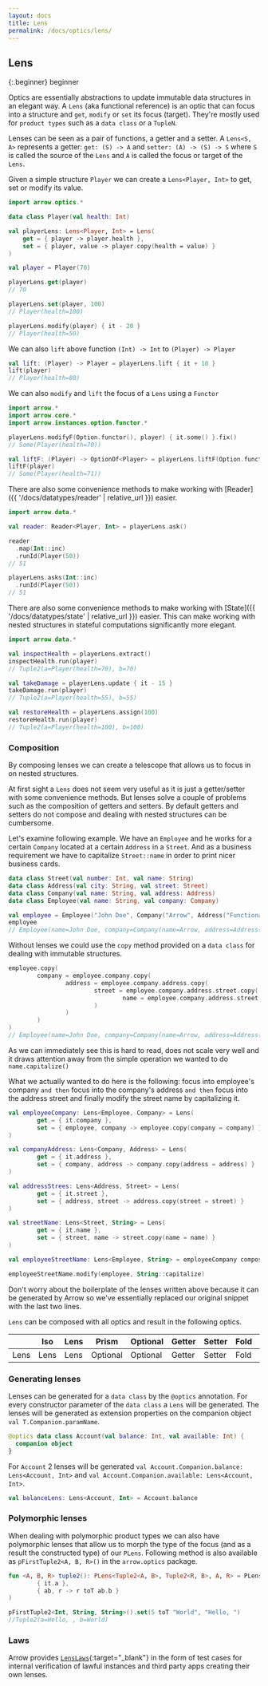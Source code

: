 ```yaml
---
layout: docs
title: Lens
permalink: /docs/optics/lens/
---
```


## Lens

{:.beginner}
beginner

Optics are essentially abstractions to update immutable data structures in an elegant way.
A `Lens` (aka functional reference) is an optic that can focus into a structure and `get`, `modify` or `set` its focus (target). They're mostly used for `product types` such as a `data class` or a `TupleN`.

Lenses can be seen as a pair of functions, a getter and a setter. A `Lens<S, A>` represents a getter: `get: (S) -> A` and `setter: (A) -> (S) -> S` where `S` is called the source of the `Lens` and `A` is called the focus or target of the `Lens`.

Given a simple structure `Player` we can create a `Lens<Player, Int>` to get, set or modify its value.

```kotlin
import arrow.optics.*

data class Player(val health: Int)

val playerLens: Lens<Player, Int> = Lens(
    get = { player -> player.health },
    set = { player, value -> player.copy(health = value) }
)

val player = Player(70)
```
```kotlin
playerLens.get(player)
// 70
```
```kotlin
playerLens.set(player, 100)
// Player(health=100)
```
```kotlin
playerLens.modify(player) { it - 20 }
// Player(health=50)
```

We can also `lift` above function `(Int) -> Int` to `(Player) -> Player`

```kotlin
val lift: (Player) -> Player = playerLens.lift { it + 10 }
lift(player)
// Player(health=80)
```

We can also `modify` and `lift` the focus of a `Lens` using a `Functor`

```kotlin
import arrow.*
import arrow.core.*
import arrow.instances.option.functor.*

playerLens.modifyF(Option.functor(), player) { it.some() }.fix()
// Some(Player(health=70))
```

```kotlin
val liftF: (Player) -> OptionOf<Player> = playerLens.liftF(Option.functor()) { (it + 1).some() }
liftF(player)
// Some(Player(health=71))
```

There are also some convenience methods to make working with [Reader]({{ '/docs/datatypes/reader' | relative_url }}) easier.

```kotlin
import arrow.data.*

val reader: Reader<Player, Int> = playerLens.ask()

reader
  .map(Int::inc)
  .runId(Player(50))
// 51
```

```kotlin
playerLens.asks(Int::inc)
  .runId(Player(50))
// 51
```

There are also some convenience methods to make working with [State]({{ '/docs/datatypes/state' | relative_url }}) easier.
This can make working with nested structures in stateful computations significantly more elegant.

```kotlin
import arrow.data.*

val inspectHealth = playerLens.extract()
inspectHealth.run(player)
// Tuple2(a=Player(health=70), b=70)
```

```kotlin
val takeDamage = playerLens.update { it - 15 }
takeDamage.run(player)
// Tuple2(a=Player(health=55), b=55)
```

```kotlin
val restoreHealth = playerLens.assign(100)
restoreHealth.run(player)
// Tuple2(a=Player(health=100), b=100)
```

### Composition

By composing lenses we can create a telescope that allows us to focus in on nested structures.

At first sight a `Lens` does not seem very useful as it is just a getter/setter with some convenience methods. But lenses solve a couple of problems such as the composition of getters and setters. By default getters and setters do not compose and dealing with nested structures can be cumbersome.

Let's examine following example. We have an `Employee` and he works for a certain `Company` located at a certain `Address` in a `Street`. And as a business requirement we have to capitalize `Street::name` in order to print nicer business cards.

```kotlin
data class Street(val number: Int, val name: String)
data class Address(val city: String, val street: Street)
data class Company(val name: String, val address: Address)
data class Employee(val name: String, val company: Company)
```
```kotlin
val employee = Employee("John Doe", Company("Arrow", Address("Functional city", Street(23, "lambda street"))))
employee
// Employee(name=John Doe, company=Company(name=Arrow, address=Address(city=Functional city, street=Street(number=23, name=lambda street))))
```

Without lenses we could use the `copy` method provided on a `data class` for dealing with immutable structures.

```kotlin
employee.copy(
        company = employee.company.copy(
                address = employee.company.address.copy(
                        street = employee.company.address.street.copy(
                                name = employee.company.address.street.name.capitalize()
                        )
                )
        )
)
// Employee(name=John Doe, company=Company(name=Arrow, address=Address(city=Functional city, street=Street(number=23, name=Lambda street))))
```

As we can immediately see this is hard to read, does not scale very well and it draws attention away from the simple operation we wanted to do `name.capitalize()`

What we actually wanted to do here is the following: focus into employee's company `and then` focus into the company's address `and then` focus into the address street and finally modify the street name by capitalizing it.

```kotlin
val employeeCompany: Lens<Employee, Company> = Lens(
        get = { it.company },
        set = { employee, company -> employee.copy(company = company) }
)

val companyAddress: Lens<Company, Address> = Lens(
        get = { it.address },
        set = { company, address -> company.copy(address = address) }
)

val addressStrees: Lens<Address, Street> = Lens(
        get = { it.street },
        set = { address, street -> address.copy(street = street) }
)

val streetName: Lens<Street, String> = Lens(
        get = { it.name },
        set = { street, name -> street.copy(name = name) }
)

val employeeStreetName: Lens<Employee, String> = employeeCompany compose companyAddress compose addressStrees compose streetName

employeeStreetName.modify(employee, String::capitalize)
```

Don't worry about the boilerplate of the lenses written above because it can be generated by Arrow so we've essentially replaced our original snippet with the last two lines.

`Lens` can be composed with all optics and result in the following optics.

|   | Iso | Lens | Prism |Optional | Getter | Setter | Fold | Traversal |
| --- | --- | --- | --- |--- | --- | --- | --- | --- |
| Lens | Lens | Lens | Optional | Optional | Getter | Setter | Fold | Traversal |

### Generating lenses

Lenses can be generated for a `data class` by the `@optics` annotation. For every constructor parameter of the `data class` a `Lens` will be generated.
The lenses will be generated as extension properties on the companion object `val T.Companion.paramName`.

```kotlin
@optics data class Account(val balance: Int, val available: Int) {
  companion object
}
```

For `Account` 2 lenses will be generated `val Account.Companion.balance: Lens<Account, Int>` and `val Account.Companion.available: Lens<Account, Int>`.

```kotlin
val balanceLens: Lens<Account, Int> = Account.balance
```

### Polymorphic lenses <a id="Plens"></a>
When dealing with polymorphic product types we can also have polymorphic lenses that allow us to morph the type of the focus (and as a result the constructed type) of our `PLens`. Following method is also available as `pFirstTuple2<A, B, R>()` in the `arrow.optics` package.

```kotlin
fun <A, B, R> tuple2(): PLens<Tuple2<A, B>, Tuple2<R, B>, A, R> = PLens(
        { it.a },
        { ab, r -> r toT ab.b }
)

pFirstTuple2<Int, String, String>().set(5 toT "World", "Hello, ")
//Tuple2(a=Hello, , b=World)
```

### Laws

Arrow provides [`LensLaws`][lenses_laws_source]{:target="_blank"} in the form of test cases for internal verification of lawful instances and third party apps creating their own lenses.

[lenses_laws_source]: https://github.com/arrow-kt/arrow/blob/master/modules/core/arrow-test/src/main/kotlin/arrow/test/laws/LensLaws.kt
